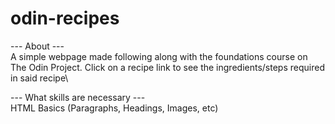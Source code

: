 # odin-recipes

--- About ---\
A simple webpage made following along with the foundations course on The Odin Project. Click on a recipe link to see the ingredients/steps required in said recipe\

--- What skills are necessary ---\
HTML Basics (Paragraphs, Headings, Images, etc)
